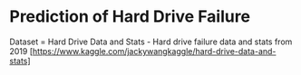 # Prediction of Hard Drive Failure
Dataset = Hard Drive Data and Stats - Hard drive failure data and stats from 2019 [https://www.kaggle.com/jackywangkaggle/hard-drive-data-and-stats]
